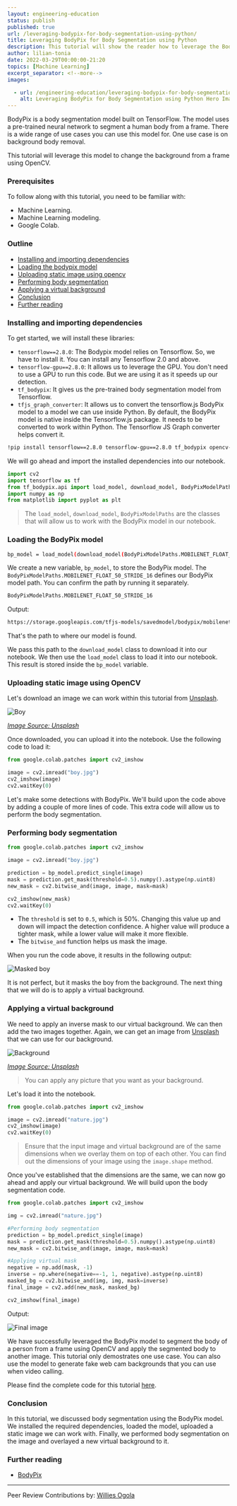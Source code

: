 ```yaml
---
layout: engineering-education
status: publish
published: true
url: /leveraging-bodypix-for-body-segmentation-using-python/
title: Leveraging BodyPix for Body Segmentation using Python
description: This tutorial will show the reader how to leverage the BodyPix model to change the background from a frame using OpenCV.
author: lilian-tonia
date: 2022-03-29T00:00:00-21:20
topics: [Machine Learning]
excerpt_separator: <!--more-->
images:

  - url: /engineering-education/leveraging-bodypix-for-body-segmentation-using-python/hero.png 
    alt: Leveraging BodyPix for Body Segmentation using Python Hero Image
---
```

BodyPix is a body segmentation model built on TensorFlow. The model uses a pre-trained neural network to segment a human body from a frame. There is a wide range of use cases you can use this model for. One use case is on background body removal. 
<!--more-->
This tutorial will leverage this model to change the background from a frame using OpenCV. 

### Prerequisites
To follow along with this tutorial, you need to be familiar with:
- Machine Learning.
- Machine Learning modeling.
- Google Colab.

### Outline
- [Installing and importing dependencies](#installing-and-importing-dependencies)
- [Loading the bodypix model](#loading-the-bodypix-model)
- [Uploading static image using opencv](#uploading-static-image-using-opencv)
- [Performing body segmentation](#performing-body-segmentation)
- [Applying a virtual background](#applying-a-virtual-background)
- [Conclusion](#conclusion)
- [Further reading](#further-reading)

### Installing and importing dependencies
To get started, we will install these libraries:

- `tensorflow==2.8.0`: The Bodypix model relies on Tensorflow. So, we have to install it. You can install any Tensorflow 2.0 and above.
- `tensorflow-gpu==2.8.0`: It allows us to leverage the GPU. You don't need to use a GPU to run this code. But we are using it as it speeds up our detection.
- `tf_bodypix`: It gives us the pre-trained body segmentation model from Tensorflow.
- `tfjs_graph_converter`: It allows us to convert the tensorflow.js BodyPix model to a model we can use inside Python. By default, the BodyPix model is native inside the Tensorflow.js package. It needs to be converted to work within Python. The Tensorflow JS Graph converter helps convert it.

```bash
!pip install tensorflow==2.8.0 tensorflow-gpu==2.8.0 tf_bodypix opencv-python tfjs_graph_converter matplotlib
```
We will go ahead and import the installed dependencies into our notebook.

```python
import cv2
import tensorflow as tf
from tf_bodypix.api import load_model, download_model, BodyPixModelPaths
import numpy as np
from matplotlib import pyplot as plt
```
> The `load_model`, `download_model`, `BodyPixModelPaths` are the classes that will allow us to work with the BodyPix model in our notebook.

### Loading the BodyPix model

```bash
bp_model = load_model(download_model(BodyPixModelPaths.MOBILENET_FLOAT_50_STRIDE_16))
```
We create a new variable, `bp_model`, to store the BodyPix model. The `BodyPixModelPaths.MOBILENET_FLOAT_50_STRIDE_16` defines our BodyPix model path. You can confirm the path by running it separately. 

```python
BodyPixModelPaths.MOBILENET_FLOAT_50_STRIDE_16
```
Output:

```bash
https://storage.googleapis.com/tfjs-models/savedmodel/bodypix/mobilenet/float/050/model-stride16.json
```
That's the path to where our model is found.

We pass this path to the `download_model` class to download it into our notebook. We then use the `load_model` class to load it into our notebook. This result is stored inside the `bp_model` variable.

### Uploading static image using OpenCV
Let's download an image we can work within this tutorial from [Unsplash](https://unsplash.com/). 

![Boy](/engineering-education/leveraging-bodypix-for-body-segmentation-using-python/boy.jpg)

*[Image Source: Unsplash](https://unsplash.com/photos/6PITqYKSoGE)*

Once downloaded, you can upload it into the notebook. Use the following code to load it:

```python
from google.colab.patches import cv2_imshow

image = cv2.imread("boy.jpg")
cv2_imshow(image)
cv2.waitKey(0)
```
Let's make some detections with BodyPix. We'll build upon the code above by adding a couple of more lines of code. This extra code will allow us to perform the body segmentation.

### Performing body segmentation

```python
from google.colab.patches import cv2_imshow

image = cv2.imread("boy.jpg")

prediction = bp_model.predict_single(image)
mask = prediction.get_mask(threshold=0.5).numpy().astype(np.uint8)
new_mask = cv2.bitwise_and(image, image, mask=mask)

cv2_imshow(new_mask)
cv2.waitKey(0)
```

- The `threshold` is set to `0.5`, which is 50%. Changing this value up and down will impact the detection confidence. A higher value will produce a tighter mask, while a lower value will make it more flexible.
- The `bitwise_and` function helps us mask the image.

When you run the code above, it results in the following output:

![Masked boy](/engineering-education/leveraging-bodypix-for-body-segmentation-using-python/masked-boy.png)

It is not perfect, but it masks the boy from the background. The next thing that we will do is to apply a virtual background.

### Applying a virtual background
We need to apply an inverse mask to our virtual background. We can then add the two images together. Again, we can get an image from [Unsplash](https://unsplash.com/) that we can use for our background.

![Background](/engineering-education/leveraging-bodypix-for-body-segmentation-using-python/nature.jpg)

*[Image Source: Unsplash](https://unsplash.com/photos/OJ02cQHePds)*

> You can apply any picture that you want as your background.

Let's load it into the notebook.

```python
from google.colab.patches import cv2_imshow

image = cv2.imread("nature.jpg")
cv2_imshow(image)
cv2.waitKey(0)
```
> Ensure that the input image and virtual background are of the same dimensions when we overlay them on top of each other. You can find out the dimensions of your image using the `image.shape` method.

Once you've established that the dimensions are the same, we can now go ahead and apply our virtual background. We will build upon the body segmentation code.

```python
from google.colab.patches import cv2_imshow

img = cv2.imread("nature.jpg")

#Performing body segmentation
prediction = bp_model.predict_single(image)
mask = prediction.get_mask(threshold=0.5).numpy().astype(np.uint8)
new_mask = cv2.bitwise_and(image, image, mask=mask)

#Applying virtual mask
negative = np.add(mask, -1)
inverse = np.where(negative==-1, 1, negative).astype(np.uint8)
masked_bg = cv2.bitwise_and(img, img, mask=inverse)
final_image = cv2.add(new_mask, masked_bg)

cv2_imshow(final_image)
```
Output:

![Final image](/engineering-education/leveraging-bodypix-for-body-segmentation-using-python/final.png)

We have successfully leveraged the BodyPix model to segment the body of a person from a frame using OpenCV and apply the segmented body to another image. This tutorial only demostrates one use case. You can also use the model to generate fake web cam backgrounds that you can use when video calling.

Please find the complete code for this tutorial [here](https://colab.research.google.com/drive/1j4ZwlZtXpaZUrJXCgG2q4wExc7mJcEkT?usp=sharing).

### Conclusion
In this tutorial, we discussed body segmentation using the BodyPix model. We installed the required dependencies, loaded the model, uploaded a static image we can work with. Finally, we performed body segmentation on the image and overlayed a new virtual background to it.

### Further reading
- [BodyPix](https://github.com/tensorflow/tfjs-models/tree/master/body-pix)

---
Peer Review Contributions by: [Willies Ogola](/engineering-education/authors/willies-ogola/)
